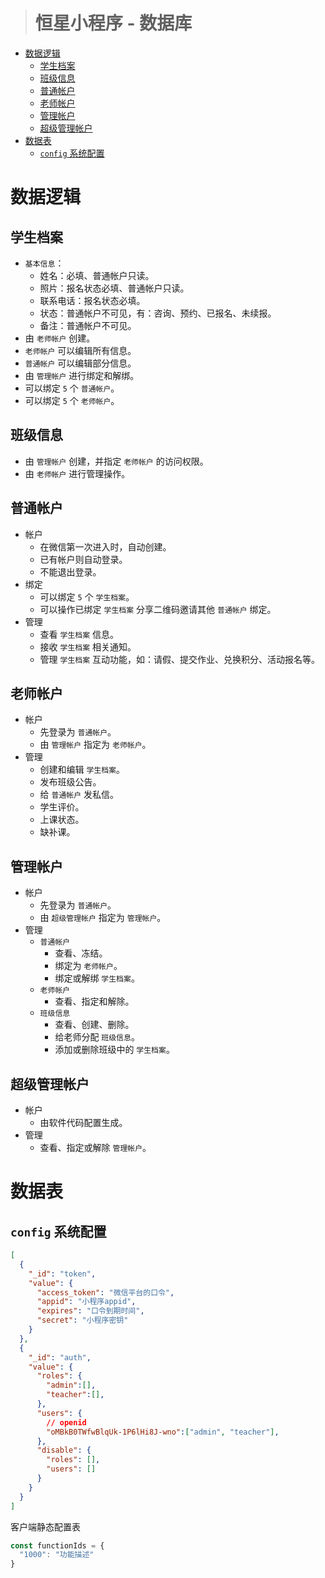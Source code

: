 ><h1>恒星小程序 - 数据库</h1>

- [数据逻辑](#%e6%95%b0%e6%8d%ae%e9%80%bb%e8%be%91)
  - [学生档案](#%e5%ad%a6%e7%94%9f%e6%a1%a3%e6%a1%88)
  - [班级信息](#%e7%8f%ad%e7%ba%a7%e4%bf%a1%e6%81%af)
  - [普通帐户](#%e6%99%ae%e9%80%9a%e5%b8%90%e6%88%b7)
  - [老师帐户](#%e8%80%81%e5%b8%88%e5%b8%90%e6%88%b7)
  - [管理帐户](#%e7%ae%a1%e7%90%86%e5%b8%90%e6%88%b7)
  - [超级管理帐户](#%e8%b6%85%e7%ba%a7%e7%ae%a1%e7%90%86%e5%b8%90%e6%88%b7)
- [数据表](#%e6%95%b0%e6%8d%ae%e8%a1%a8)
  - [`config` 系统配置](#config-%e7%b3%bb%e7%bb%9f%e9%85%8d%e7%bd%ae)


# 数据逻辑

## 学生档案
- `基本信息`：
  - 姓名：必填、普通帐户只读。
  - 照片：报名状态必填、普通帐户只读。
  - 联系电话：报名状态必填。
  - 状态：普通帐户不可见，有：咨询、预约、已报名、未续报。
  - 备注：普通帐户不可见。
- 由 `老师帐户` 创建。
- `老师帐户` 可以编辑所有信息。
- `普通帐户` 可以编辑部分信息。
- 由 `管理帐户` 进行绑定和解绑。
- 可以绑定 `5` 个 `普通帐户`。
- 可以绑定 `5` 个 `老师帐户`。
## 班级信息
- 由 `管理帐户` 创建，并指定 `老师帐户` 的访问权限。
- 由 `老师帐户` 进行管理操作。
## 普通帐户
- 帐户
  - 在微信第一次进入时，自动创建。
  - 已有帐户则自动登录。
  - 不能退出登录。
- 绑定
  - 可以绑定 `5` 个 `学生档案`。
  - 可以操作已绑定 `学生档案` 分享二维码邀请其他 `普通帐户` 绑定。
- 管理
  - 查看 `学生档案` 信息。
  - 接收 `学生档案` 相关通知。
  - 管理 `学生档案` 互动功能，如：请假、提交作业、兑换积分、活动报名等。
## 老师帐户
- 帐户
  - 先登录为 `普通帐户`。
  - 由 `管理帐户` 指定为 `老师帐户`。 
- 管理
  - 创建和编辑 `学生档案`。
  - 发布班级公告。
  - 给 `普通帐户` 发私信。
  - 学生评价。
  - 上课状态。
  - 缺补课。
## 管理帐户
- 帐户
  - 先登录为 `普通帐户`。
  - 由 `超级管理帐户` 指定为 `管理帐户`。 
- 管理
  - `普通帐户`
      - 查看、冻结。
      - 绑定为 `老师帐户`。
      - 绑定或解绑 `学生档案`。
  - `老师帐户`
      - 查看、指定和解除。
  - `班级信息`
      - 查看、创建、删除。
      - 给老师分配 `班级信息`。
      - 添加或删除班级中的 `学生档案`。
## 超级管理帐户
- 帐户
  - 由软件代码配置生成。
- 管理
  - 查看、指定或解除 `管理帐户`。


# 数据表

## `config` 系统配置

```json
[
  {
    "_id": "token",
    "value": {
      "access_token": "微信平台的口令",
      "appid": "小程序appid",
      "expires": "口令到期时间",
      "secret": "小程序密钥"
    }
  },
  {
    "_id": "auth",
    "value": {
      "roles": {
        "admin":[],
        "teacher":[],
      },
      "users": {
        // openid
        "oMBkB0TWfwBlqUk-1P6lHi8J-wno":["admin", "teacher"],
      },
      "disable": {
        "roles": [],
        "users": []
      }
    }
  }
]
```

客户端静态配置表
```js
const functionIds = {
  "1000": "功能描述"
}
```
